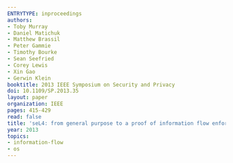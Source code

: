 ```yaml
---
ENTRYTYPE: inproceedings
authors:
- Toby Murray
- Daniel Matichuk
- Matthew Brassil
- Peter Gammie
- Timothy Bourke
- Sean Seefried
- Corey Lewis
- Xin Gao
- Gerwin Klein
booktitle: 2013 IEEE Symposium on Security and Privacy
doi: 10.1109/SP.2013.35
layout: paper
organization: IEEE
pages: 415-429
read: false
title: 'seL4: from general purpose to a proof of information flow enforcement'
year: 2013
topics:
- information-flow
- os
---
```

